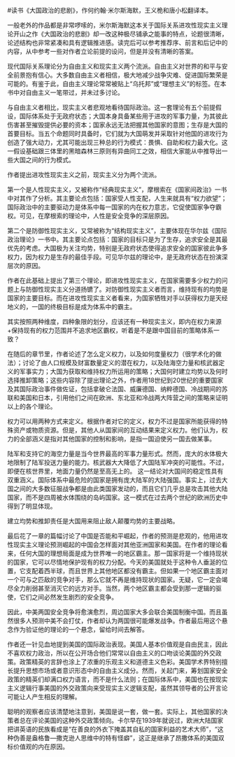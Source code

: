 #读书《大国政治的悲剧》，作何约翰·米尔斯海默，王义桅和唐小松翻译本。

一般老外的作品都是非常啰嗦的，米尔斯海默这本关于国际关系进攻性现实主义理论开山之作《大国政治的悲剧》却一改这种极尽铺承之能事的特点，论题很清晰，论述结构也非常紧凑和具有逻辑推进感。读完后可以参考推荐序、前言和后记中的内容，从中参考一些对作者立论前提的设问，但是并没有清晰的答案。

现代国际关系理论分为自由主义和现实主义两个流派。自由主义对世界的和平与安全前景抱有信心。大多数自由主义者相信，极大地减少战争灾难、促进国际繁荣是可能的。有鉴于此，自由主义理论常常被贴上“乌托邦”或“理想主义”的标签。在本书中对自由主义一笔带过，并未过多讨论。

与自由主义者相比，现实主义者悲观地看待国际政治。这一套理论有五个前提假设，国际体系处于无政府状态；大国本身具备某些用于进攻的军事力量，为其彼此伤害甚至摧毁提供必要的资本；国家永远无法把握其他国家的意图；生存是大国的首要目标。当五个命题同时具备时，它们就为大国萌发并采取针对他国的进攻行为创造了强大动力，尤其可能出现三种总的行为模式：畏惧、自助和权力最大化。这一假设基础跟三体里的黑暗森林三原则有异曲同工之效，相信大家能从中推导出一些大国之间的行为模式。

作者提出进攻性现实主义之前，现实主义分为两个流派。

第一个是人性现实主义，又被称作“经典现实主义”，摩根索在《国家间政治》一书中对其作了分析。其主要论点包括：国家受人性支配，人生来就具有“权力欲望”；国际政治中的主要驱动力是体系中每一国家的内在权力意志，它促使国家争夺霸权。可见，在摩根索的理论中，人性是安全竞争的深层原因。

第二个是防御性现实主义，又常被称为“结构现实主义”，主要体现在华尔兹《国际政治理论》一书中。其主要论点包括：国家的目标只是为了生存，追求安全是其最优先的考虑。大国极为关注均势，特别是无政府状态使得追求安全的国家彼此争多权力，因为权力是生存的最佳手段。可见华尔兹的理论中，是无政府状态在扮演深层次的原因。

作者在此基础上提出了第三个理论，即进攻性现实主义，在国家需要多少权力的问题上与防御性现实主义分道扬镳了。对防御性现实主义者而言，维持现有的均势是国家的主要目标。而在进攻性现实主义者看来，为国家牺牲对手以获得权力是天经地义的，一国的终极目标是成为体系中的霸主。

其实按照两种维度，四种象限的划分，应该还有一种现实主义，即内在权力来源+保持现有的权力范围并不追求地区霸权，听着是不是跟中国目前的策略体系一致？

在随后的章节里，作者论述了怎么定义权力，以及如何度量权力（很学术化的做法）；讨论了由人口规模及财富数量定义的潜在权力，以及陆海空力量和核武器定义的军事实力；大国为获取和维持权力所运用的策略；大国何时建立均势以及何时选择推卸策略；这些内容除了提出理论之外，作者用18世纪到20世纪的重要国家及其国际政治事件做佐证，包括拿破仑法国、威廉德国、纳粹德国、冷战期间的苏联和美国和日本，引用他们之间在欧洲、东北亚和冷战两大阵营之间的策略来证明以上的各个理论。

权力可以用两种方式来定义。根据作者对它的定义，权力不过是国家所能获得的特殊资产或物质资源。但是，其他人从国家间的互动结果来定义权力。他们认为，权力的全部涵义是指对其他国家的控制和影响，是指一国迫使另一国去做某事。

陆军和支持它的海空力量是当今世界最高的军事力量形式。然而，庞大的水体极大地限制了陆军投送力量的能力。核武器大大降低了大国陆军冲突的可能性。不过，即便在核世界里，地面力量仍然是至高无上的。 这一结论对大国间的稳定性具有双重涵义。国际体系中最危险的国家是拥有庞大陆军的大陆强国。事实上，过去大国之间的大多数征服战争都是由此类国家发动的，而且它们几乎总是攻击其他大陆国家，而不是四周被水体围绕的岛屿国家。这一模式在过去两个世纪的欧洲历史中得到了明显体现。

建立均势和推卸责任是大国用来阻止敌人颠覆均势的主要战略。

最后花了一章的篇幅讨论了中国是否能和平崛起，作者的预测是悲观的，他用进攻性现实主义理论预测崛起的中国会怎样面对其他亚洲国家和美国。在作者的理论看来，任何大国的理想局面是成为世界唯一的地区霸主。那一国家将是一个维持现状的国家，它可以尽情地保护现有的权力分配。今天的美国就处于这种令人垂涎的位置，它支配着西半球，而且世界上其他地区都没有霸主。但如果一个地区霸主面对一个可与之匹敌的竞争对手，那么它就不再是维持现状的国家。无疑，它一定会竭尽全力削弱甚至消灭它的远方对手。当然，两个地区霸主都会受到那一逻辑的驱使，它们之间必然发生剧烈的安全竞争。

因此，中美两国安全竞争将愈演愈烈，周边国家大多会联合美国制衡中国。而且虽然很多人预测中美不会打仗，作者却认为两国很可能爆发战争。作者最后用这个悬念作为验证他的理论的一个悬念，留给时间去解答。

作者还一针见血地提到美国的国际政治表现。美国人基本价值观是自由民主，因此不喜欢权力政治，所以在公开场合他们常常以自由主义的口吻谈论美国的外交政策。政策精英的言辞也涂上了浓重的乐观主义和道德主义色彩。美国学术界特别擅长提升思想市场或者意识形态中的自由主义成分。然而，关起门来，筹划国家安全政策的精英们却满口权力语言，而不是什么法则；在国际体系中，美国也在按现实主义逻辑行事美国的外交政策向来受现实主义逻辑支配，虽然其领导者的公开言论可能让人产生相反的理解。 

聪明的观察者应该清楚地注意到，美国是说一套，做一套。实际上，其他国家的决策者总在评论美国的这种外交政策倾向。卡尔早在1939年就说过，欧洲大陆国家把讲英语的民族看成是“在善良的外衣下掩盖其自私的国家利益的艺术大师”，“这种伪善是盎格鲁—撒克逊人思维中的特有怪癖”，这正是继承了昂撒体系的美国双标价值观的内在原因。



